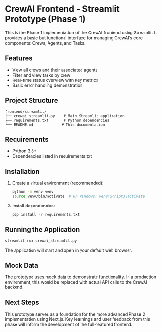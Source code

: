 # CrewAI Frontend - Streamlit Prototype (Phase 1)

This is the Phase 1 implementation of the CrewAI frontend using Streamlit. It provides a basic but functional interface for managing CrewAI's core components: Crews, Agents, and Tasks.

## Features

- View all crews and their associated agents
- Filter and view tasks by crew
- Real-time status overview with key metrics
- Basic error handling demonstration

## Project Structure

```
frontend/streamlit/
├── crewai_streamlit.py    # Main Streamlit application
├── requirements.txt       # Python dependencies
└── README.md             # This documentation
```

## Requirements

- Python 3.8+
- Dependencies listed in requirements.txt

## Installation

1. Create a virtual environment (recommended):
   ```bash
   python -m venv venv
   source venv/bin/activate  # On Windows: venv\Scripts\activate
   ```

2. Install dependencies:
   ```bash
   pip install -r requirements.txt
   ```

## Running the Application

```bash
streamlit run crewai_streamlit.py
```

The application will start and open in your default web browser.

## Mock Data

The prototype uses mock data to demonstrate functionality. In a production environment, this would be replaced with actual API calls to the CrewAI backend.

## Next Steps

This prototype serves as a foundation for the more advanced Phase 2 implementation using Next.js. Key learnings and user feedback from this phase will inform the development of the full-featured frontend.
